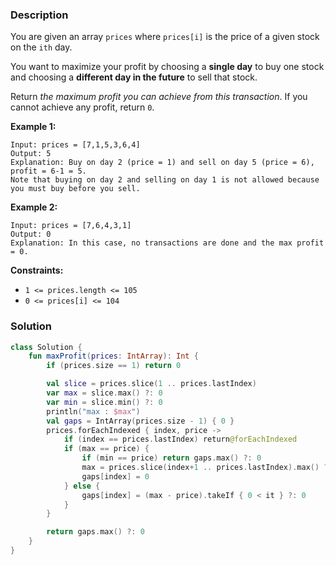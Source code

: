 ### Description

You are given an array `prices` where `prices[i]` is the price of a given stock on the `ith` day.

You want to maximize your profit by choosing a **single day** to buy one stock and choosing a **different day in the future** to sell that stock.

Return *the maximum profit you can achieve from this transaction*. If you cannot achieve any profit, return `0`.

**Example 1:**

```
Input: prices = [7,1,5,3,6,4]
Output: 5
Explanation: Buy on day 2 (price = 1) and sell on day 5 (price = 6), profit = 6-1 = 5.
Note that buying on day 2 and selling on day 1 is not allowed because you must buy before you sell.

```

**Example 2:**

```
Input: prices = [7,6,4,3,1]
Output: 0
Explanation: In this case, no transactions are done and the max profit = 0.

```

**Constraints:**

- `1 <= prices.length <= 105`
- `0 <= prices[i] <= 104`

### Solution

```kotlin
class Solution {
    fun maxProfit(prices: IntArray): Int {
        if (prices.size == 1) return 0

        val slice = prices.slice(1 .. prices.lastIndex)
        var max = slice.max() ?: 0
        var min = slice.min() ?: 0
        println("max : $max")
        val gaps = IntArray(prices.size - 1) { 0 }
        prices.forEachIndexed { index, price ->
            if (index == prices.lastIndex) return@forEachIndexed
            if (max == price) {
                if (min == price) return gaps.max() ?: 0
                max = prices.slice(index+1 .. prices.lastIndex).max() ?: 0
                gaps[index] = 0
            } else {
                gaps[index] = (max - price).takeIf { 0 < it } ?: 0
            }
        }

        return gaps.max() ?: 0
    }
}
```
